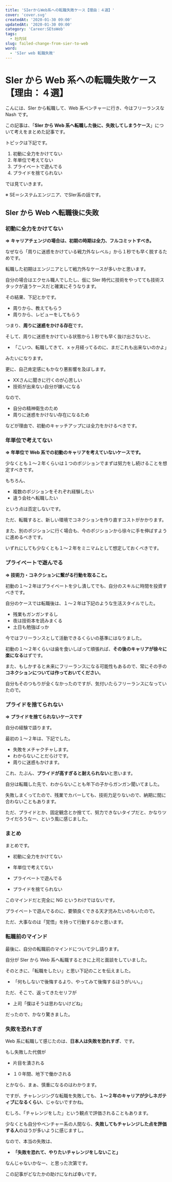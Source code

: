 ```yaml
---
title: 'SIerからWeb系への転職失敗ケース【理由：４選】'
cover: 'cover.svg'
createdAt: '2020-01-30 09:00'
updatedAt: '2020-01-30 09:00'
category: 'Career:SEtoWeb'
tags:
  - 社内SE
slug: failed-change-from-sier-to-web
word:
  - 'SIer web 転職失敗'
---
```


# SIer から Web 系への転職失敗ケース【理由：４選】

こんには、SIer から転職して、Web 系ベンチャーに行き、今はフリーランスな Nash です。

この記事は、「**SIer から Web 系へ転職した後に、失敗してしまうケース**」について考えをまとめた記事です。

トピックは下記です。

1. 初動に全力をかけてない
2. 年単位で考えてない
3. プライベートで遊んでる
4. プライドを捨てられない

では見ていきます。

※ SE＝システムエンジニア、でSIer系の話です。

## SIer から Web へ転職後に失敗

### 初動に全力をかけてない

**⇒ キャリアチェンジの場合は、初期の時期は全力、フルコミットすべき。**

なぜなら「周りに迷惑をかけている戦力外なレベル」から１秒でも早く脱するためです。

転職した初期はエンジニアとして戦力外なケースが多いかと思います。

自分の場合はエクセル職人でしたし、仮に SIer 時代に技術をやってても技術スタックが違うケースだと確実にそうなります。

その結果、下記とかです。

- 周りから、教えてもらう
- 周りから、レビューをしてもらう

つまり、**周りに迷惑をかける存在**です。

そして、周りに迷惑をかけている状態から１秒でも早く抜け出さないと、

- 「こいつ、転職してきて、ｘヶ月経ってるのに、まだこれも出来ないのかよ」

みたいになります。

更に、自己肯定感にもかなり悪影響を及ぼします。

- XXさんに聞きに行くのが心苦しい
- 技術が出来ない自分が嫌いになる

なので、

- 自分の精神衛生のため
- 周りに迷惑をかけない存在になるため

などが理由で、初動のキャッチアップには全力をかけるべきです。

### 年単位で考えてない

**⇒ 年単位で Web 系での初動のキャリアを考えていないケースです。**

少なくとも１〜２年くらいは１つのポジションでまずは努力をし続けることを想定すべきです。

もちろん、

- 複数のポジションをそれぞれ経験したい
- 違う会社へ転職したい

という点は否定しないです。

ただ、転職すると、新しい環境でコネクションを作り直すコストがかかります。

また、別のポジションに行く場合も、今のポジションから徐々に手を伸ばすように進めるべきです。

いずれにしても少なくとも１〜２年をミニマムとして想定しておくべきです。

### プライベートで遊んでる

**⇒ 技術力・コネクションに繋がる行動を取ること。**

初動の１〜２年はプライベートを少し潰してでも、自分のスキルに時間を投資すべきです。

自分のケースでは転職後は、１〜２年は下記のような生活スタイルでした。

- 残業もガンガンするし
- 夜は技術本を読みまくる
- 土日も勉強ばっか

今ではフリーランスとして活動できるくらいの基準にはなりました。

初動の１〜２年くらいは歯を食いしばって頑張れば、**その後のキャリアが徐々に楽になる**はずです。

また、もしかすると未来にフリーランスになる可能性もあるので、常にその手の**コネクションについては作っておいてください**。

自分もそのつもりが全くなかったのですが、気付いたらフリーランスになっていたので。

### プライドを捨てられない

**⇒ プライドを捨てられないケースです**

自分の経験で語ります。

最初の１〜２年は、下記でした。

- 失敗をメチャクチャします。
- わからないことだらけです。
- 周りに迷惑もかけます。

これ、たぶん、**プライドが高すぎると耐えられない**と思います。

自分は転職した先で、わからないことも年下の子からガンガン聞いてました。

失敗しまくってたので、残業でカバーしても、技術力足りないので、納期に間に合わないこともあります。

ただ、プライドとか、固定観念とか捨てて、努力できないタイプだと、かなりツライだろうなー、という風に感じました。

### まとめ

まとめです。

- 初動に全力をかけてない

- 年単位で考えてない

- プライベートで遊んでる

- プライドを捨てられない

このマインドだと完全に NG というわけではないです。

プライベートで遊んでるのに、要領良くできる天才児みたいのもいたので。

ただ、大事なのは「覚悟」を持って行動するかと思います。

### 転職前のマインド

最後に、自分の転職前のマインドについて少し語ります。

自分が SIer から Web 系へ転職するときに上司と面談をしていました。

そのときに、「転職をしたい」と思い下記のことを伝えました。

- 「何もしないで後悔するより、やってみて後悔するほうがいい。」

ただ、そこで、返ってきたセリフが

- 上司「僕はそうは思わないけどね」

だったので、かなり驚きました。

### 失敗を恐れすぎ

Web 系に転職して感じたのは、**日本人は失敗を恐れすぎ**、です。

もし失敗した代償が

- 片目を潰される

- １０年間、地下で働かされる

とかなら、まぁ、慎重になるのはわかります。

ですが、チャレンジングな転職を失敗しても、**１〜２年のキャリアが少しネガティブになるくらい**、じゃないですかね。

むしろ、「チャレンジをした」という観点で評価されることもあります。

少なくとも自分やベンチャー系の人間なら、**失敗してもチャレンジした点を評価する人**のほうが多いように感じますし。

なので、本当の失敗は、

- **「失敗を恐れて、やりたいチャレンジをしないこと」**

なんじゃないかなー、と思った次第です。

この記事がどなたかの助けになれば幸いです。
